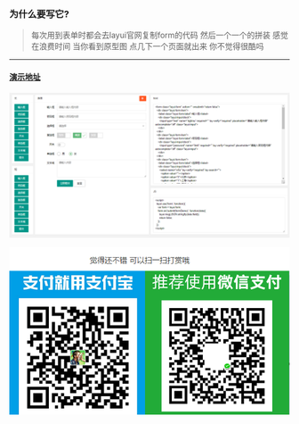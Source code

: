 ### 为什么要写它?
> 每次用到表单时都会去layui官网复制form的代码
然后一个一个的拼装 感觉在浪费时间 
当你看到原型图 点几下一个页面就出来 你不觉得很酷吗
***
#### [演示地址](https://9499574.github.io/layui-form-create/)

![2018-11-21.16.02.04-image.png](https://raw.githubusercontent.com/9499574/markdown/master/img/2018-11-21.16.02.04-image.png)


![2018-12-15.02.34.10-ds.png](https://raw.githubusercontent.com/9499574/markdown/master/img/2018-12-15.02.34.10-ds.png)
